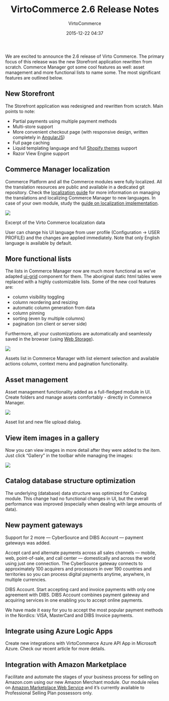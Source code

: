 ﻿---
author: VirtoCommerce
category: release
date: 2015-12-22 04:37
excerpt: We are excited to announce the 2.6 release of Virto Commerce. The primary focus of this release was the new Storefront application rewritten from scratch.
permalink: blog/virtocommerce-2-6-release-notes
tags: [v20, announcements, ecommerce, features, release-notes]
title: "VirtoCommerce 2.6 Release Notes"
---
We are excited to announce the 2.6 release of Virto Commerce. The primary focus of this release was the new Storefront application rewritten from scratch. Commerce Manager got some cool features as well: asset management and more functional lists to name some. The most significant features are outlined below.

## New Storefront

The Storefront application was redesigned and rewritten from scratch. Main points to note:

* Partial payments using multiple payment methods
* Multi-store support
* More convenient checkout page (with responsive design, written completely in <a href="https://angularjs.org/" rel="nofollow">AngularJS</a>)
* Full page caching
* Liquid templating language and full <a href="https://themes.shopify.com/" rel="nofollow">Shopify themes</a> support
* Razor View Engine support

## Commerce Manager localization

Commerce Platform and all the Commerce modules were fully localized. All the translation resources are public and available in a dedicated git repository. Check the [localization guide](docs/vc2devguide/working-with-platform-manager/localization-implementation) for more information on managing the translations and localizing Commerce Manager to new languages. In case of your own module, study the [guide on localization implementation](docs/vc2devguide/working-with-platform-manager/localization-implementation).

![](assets/images/blog/2-6_localize.png)

Excerpt of the Virto Commerce localization data

User can change his UI language from user profile (Configuration -&gt; USER PROFILE) and the changes are applied immediately. Note that only English language is available by default.

## More functional lists

The lists in Commerce Manager now are much more functional as we’ve adapted <a href="http://ui-grid.info/" rel="nofollow">ui-grid</a> component for them. The aboriginal static html tables were replaced with a highly customizable lists. Some of the new cool features are:

* column visibility toggling
* column reordering and resizing
* automatic column generation from data
* column pinning
* sorting (even by multiple columns)
* pagination (on client or server side)

Furthermore, all your customizations are automatically and seamlessly saved in the browser (using <a href="https://en.wikipedia.org/wiki/Web_storage" rel="nofollow">Web Storage</a>).

![](assets/images/blog/2-6_1uigrid.png)

Assets list in Commerce Manager with list element selection and available actions column, context menu and pagination functionality.

## Asset management

Asset management functionality added as a full-fledged module in UI. Create folders and manage assets comfortably - directly in Commerce Manager.

![](assets/images/blog/2-6_2assets.png)

Asset list and new file upload dialog.

## View item images in a gallery

Now you can view images in more detail after they were added to the item. Just click “Gallery” in the toolbar while managing the images:

![](assets/images/blog/2-6_3gallery.png)

## Catalog database structure optimization

The underlying (database) data structure was optimized for Catalog module. This change had no functional changes in UI, but the overall performance was improved (especially when dealing with large amounts of data).

## New payment gateways

Support for 2 more — CyberSource and DIBS Account — payment gateways was added.

Accept card and alternate payments across all sales channels — mobile, web, point-of-sale, and call center — domestically and across the world using just one connection. The CyberSource gateway connects to approximately 100 acquirers and processors in over 190 countries and territories so you can process digital payments anytime, anywhere, in multiple currencies.

DIBS Account. Start accepting card and invoice payments with only one agreement with DIBS. DIBS Account combines payment gateway and acquiring services in one enabling you to accept online payments.

We have made it easy for you to accept the most popular payment methods in the Nordics: VISA, MasterCard and DIBS Invoice payments.

## Integrate using Azure Logic Apps

Create new integrations with VirtoCommerce Azure API App in Microsoft Azure. Check our recent article for more details.

## Integration with Amazon Marketplace

Facilitate and automate the stages of your business process for selling on Amazon.com using our new Amazon Merchant module. Our module relies on <a href="http://www.amazon.com/gp/help/customer/display.html?nodeId=201269090" rel="nofollow">Amazon Marketplace Web Service</a> and it’s currently available to Professional Selling Plan possessors only.